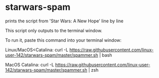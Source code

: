 # starwars-spam
prints the script from 'Star Wars: A New Hope' line by line

This script only outputs to the terminal window.

To run it, paste this command into your terminal window:

Linux/MacOS<Catalina:
curl -L https://raw.githubusercontent.com/linux-user-142/starwars-spam/master/spammer.sh | bash

MacOS Catalina:
curl -L https://raw.githubusercontent.com/linux-user-142/starwars-spam/master/spammer.sh | zsh

